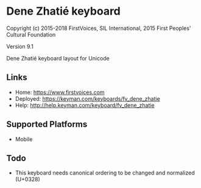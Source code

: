 Dene Zhatié keyboard
======================

Copyright (c) 2015-2018 FirstVoices, SIL International, 2015 First Peoples' Cultural Foundation

Version 9.1

Dene Zhatié keyboard layout for Unicode

Links
-----

 * Home:     <https://www.firstvoices.com>
 * Deployed: <https://keyman.com/keyboards/fv_dene_zhatie>
 * Help:     <http://help.keyman.com/keyboard/fv_dene_zhatie>
 
Supported Platforms
-------------------

 * Mobile

Todo
----

 * This keyboard needs canonical ordering to be changed and normalized (U+0328)
